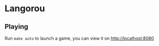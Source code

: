 # Langorou

## Playing

Run `make auto` to launch a game, you can view it on [http://localhost:8080](http://localhost:8080)